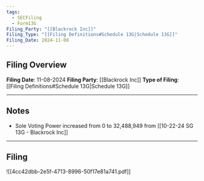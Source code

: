 ```yaml
---
tags:
  - SECFiling
  - Form13G
Filing_Party: "[[Blackrock Inc]]"
Filing_Type: "[[Filing Definitions#Schedule 13G|Schedule 13G]]"
Filing_Date: 2024-11-08  
---
```

## Filing Overview

**Filing Date**: 11-08-2024
**Filing Party**: [[Blackrock Inc]]
**Type of Filing**: [[Filing Definitions#Schedule 13G|Schedule 13G]]

----
## Notes
- Sole Voting Power increased from 0 to 32,488,949 from [[10-22-24 SG 13G - Blackrock Inc]]

----
## Filing

![[4cc42dbb-2e5f-4713-8996-50f17e81a741.pdf]]
